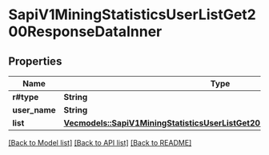 # SapiV1MiningStatisticsUserListGet200ResponseDataInner

## Properties

Name | Type | Description | Notes
------------ | ------------- | ------------- | -------------
**r#type** | **String** |  | 
**user_name** | **String** |  | 
**list** | [**Vec<models::SapiV1MiningStatisticsUserListGet200ResponseDataInnerListInner>**](_sapi_v1_mining_statistics_user_list_get_200_response_data_inner_list_inner.md) |  | 

[[Back to Model list]](../README.md#documentation-for-models) [[Back to API list]](../README.md#documentation-for-api-endpoints) [[Back to README]](../README.md)


